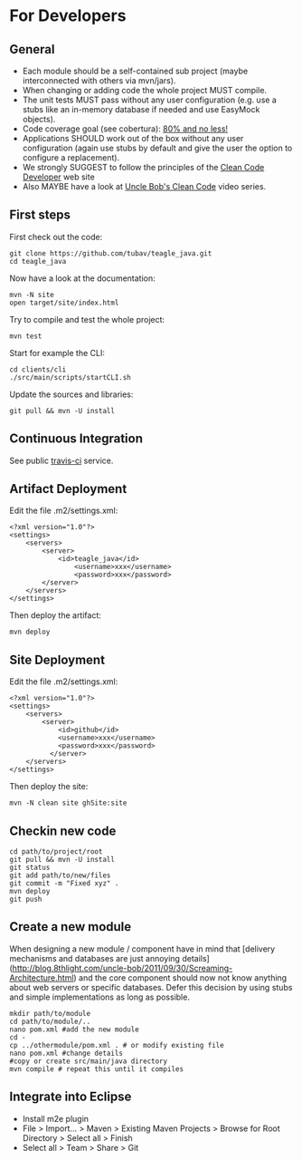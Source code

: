 For Developers
==============

General
-------

 * Each module should be a self-contained sub project (maybe interconnected with
 others via mvn/jars).
 * When changing or adding code the whole project MUST compile.
 * The unit tests MUST pass without any user configuration (e.g. use a
 stubs like an in-memory database if needed and use EasyMock objects).
 * Code coverage goal (see cobertura): [80% and no
 less!](http://googletesting.blogspot.de/2010/07/code-coverage-goal-80-and-no-less.html)
 * Applications SHOULD work out of the box without any user
 configuration (again use stubs by default and give the user the option
 to configure a replacement).
 * We strongly SUGGEST to follow the principles of the [Clean Code
 Developer](http://www.clean-code-developer.com) web site
 * Also MAYBE have a look at [Uncle Bob's Clean
 Code](http://www.cleancoders.com/) video series.

First steps
-----------

First check out the code:

    git clone https://github.com/tubav/teagle_java.git
    cd teagle_java

Now have a look at the documentation:

    mvn -N site
    open target/site/index.html

Try to compile and test the whole project:

    mvn test

Start for example the CLI:

    cd clients/cli
    ./src/main/scripts/startCLI.sh
    
Update the sources and libraries:

    git pull && mvn -U install

Continuous Integration
----------------------

See public [travis-ci](http://travis-ci.org/#!/tubav/teagle_java) service.

Artifact Deployment
-------------------

Edit the file .m2/settings.xml:

    <?xml version="1.0"?>
    <settings>
        <servers>
            <server>
                <id>teagle_java</id>
                    <username>xxx</username>
                    <password>xxx</password>
            </server>
        </servers>
    </settings>

Then deploy the artifact:

    mvn deploy
    

Site Deployment
---------------

Edit the file .m2/settings.xml:

    <?xml version="1.0"?>
    <settings>
        <servers>
            <server>
                <id>github</id>
                <username>xxx</username>
                <password>xxx</password>
              </server>
        </servers>
    </settings>

Then deploy the site:

    mvn -N clean site ghSite:site

Checkin new code
-----------------

    cd path/to/project/root
    git pull && mvn -U install
    git status
    git add path/to/new/files
    git commit -m "Fixed xyz" .
    mvn deploy
    git push

Create a new module
-------------------

When designing a new module / component have in mind that [delivery
mechanisms and databases are just annoying
details]
(http://blog.8thlight.com/uncle-bob/2011/09/30/Screaming-Architecture.html)
and the core component should now not know anything
about web servers or specific databases. Defer this decision by using
stubs and simple implementations as long as possible.

    mkdir path/to/module
    cd path/to/module/..
    nano pom.xml #add the new module
    cd -
    cp ../othermodule/pom.xml . # or modify existing file
    nano pom.xml #change details
    #copy or create src/main/java directory
    mvn compile # repeat this until it compiles

Integrate into Eclipse
----------------------

 * Install m2e plugin
 * File > Import... > Maven > Existing Maven Projects > Browse for
   Root Directory > Select all > Finish
 * Select all > Team > Share > Git
